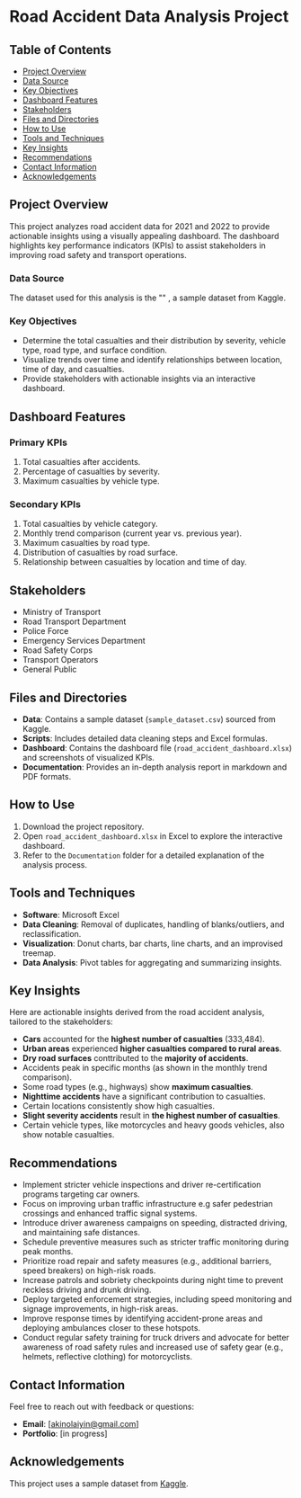 # Road Accident Data Analysis Project

## Table of Contents
- [Project Overview](#project-overview)
- [Data Source](#data-source)
- [Key Objectives](#key-objectives)
- [Dashboard Features](#dashboard-features)
- [Stakeholders](#stakeholders)
- [Files and Directories](#files-and-directories)
- [How to Use](#how-to-use)
- [Tools and Techniques](#tools-and-techniques)
- [Key Insights](#key-insights)
- [Recommendations](#recommendations)
- [Contact Information](#contact-information)
- [Acknowledgements](#acknowledgements)

## Project Overview
This project analyzes road accident data for 2021 and 2022 to provide actionable insights using a visually appealing dashboard. The dashboard highlights key performance indicators (KPIs) to assist stakeholders in improving road safety and transport operations.

### Data Source
The dataset used for this analysis is the "" , a sample dataset from Kaggle.

### Key Objectives
- Determine the total casualties and their distribution by severity, vehicle type, road type, and surface condition.
- Visualize trends over time and identify relationships between location, time of day, and casualties.
- Provide stakeholders with actionable insights via an interactive dashboard.


## Dashboard Features
### **Primary KPIs**
1. Total casualties after accidents.
2. Percentage of casualties by severity.
3. Maximum casualties by vehicle type.

### **Secondary KPIs**
1. Total casualties by vehicle category.
2. Monthly trend comparison (current year vs. previous year).
3. Maximum casualties by road type.
4. Distribution of casualties by road surface.
5. Relationship between casualties by location and time of day.


## Stakeholders
- Ministry of Transport
- Road Transport Department
- Police Force
- Emergency Services Department
- Road Safety Corps
- Transport Operators
- General Public


## Files and Directories
- **Data**: Contains a sample dataset (`sample_dataset.csv`) sourced from Kaggle.
- **Scripts**: Includes detailed data cleaning steps and Excel formulas.
- **Dashboard**: Contains the dashboard file (`road_accident_dashboard.xlsx`) and screenshots of visualized KPIs.
- **Documentation**: Provides an in-depth analysis report in markdown and PDF formats.


## How to Use
1. Download the project repository.
2. Open `road_accident_dashboard.xlsx` in Excel to explore the interactive dashboard.
3. Refer to the `Documentation` folder for a detailed explanation of the analysis process.

## Tools and Techniques
- **Software**: Microsoft Excel
- **Data Cleaning**: Removal of duplicates, handling of blanks/outliers, and reclassification.
- **Visualization**: Donut charts, bar charts, line charts, and an improvised treemap.
- **Data Analysis**: Pivot tables for aggregating and summarizing insights.


## Key Insights

Here are actionable insights derived from the road accident analysis, tailored to the stakeholders:
- **Cars** accounted for the **highest number of casualties** (333,484).
- **Urban areas** experienced **higher casualties compared to rural areas**.
- **Dry road surfaces** conttributed to the **majority of accidents**.
- Accidents peak in specific months (as shown in the monthly trend comparison).
- Some road types (e.g., highways) show **maximum casualties**.
- **Nighttime accidents** have a significant contribution to casualties.
- Certain locations consistently show high casualties.
- **Slight severity accidents** result in **the highest number of casualties**.
- Certain vehicle types, like motorcycles and heavy goods vehicles, also show notable casualties.  


## Recommendations

- Implement stricter vehicle inspections and driver re-certification programs targeting car owners.
- Focus on improving urban traffic infrastructure e.g safer pedestrian crossings and enhanced traffic signal systems.
- Introduce driver awareness campaigns on speeding, distracted driving, and maintaining safe distances.
- Schedule preventive measures such as stricter traffic monitoring during peak months.
- Prioritize road repair and safety measures (e.g., additional barriers, speed breakers) on high-risk roads.
- Increase patrols and sobriety checkpoints during night time to prevent reckless driving and drunk driving.
- Deploy targeted enforcement strategies, including speed monitoring and signage improvements, in high-risk areas.
- Improve response times by identifying accident-prone areas and deploying ambulances closer to these hotspots.
- Conduct regular safety training for truck drivers and advocate for better awareness of road safety rules and increased use of safety gear (e.g., helmets, reflective clothing) for motorcyclists.


## Contact Information
Feel free to reach out with feedback or questions:
- **Email**: [akinolaiyin@gmail.com]
- **Portfolio**: [in progress]


## Acknowledgements
This project uses a sample dataset from [Kaggle](https://kaggle.com).
